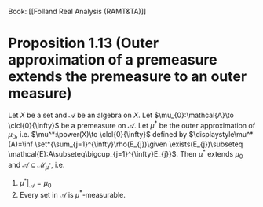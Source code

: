 Book: [[Folland Real Analysis (RAMT&TA)]]
# Proposition 1.13 (Outer approximation of a premeasure extends the premeasure to an outer measure)
Let $X$ be a set and $\mathcal{A}$ be an algebra on $X$.
Let $\mu_{0}:\mathcal{A}\to \clcl{0}{\infty}$ be a premeasure on $\mathcal{A}$.
Let $\mu^*$ be the outer approximation of $\mu_{0}$, i.e. $\mu^*:\power(X)\to \clcl{0}{\infty}$ defined by $\displaystyle\mu^*(A)=\inf \set*{\sum_{j=1}^{\infty}\rho(E_{j})\given \exists(E_{j})\subseteq \mathcal{E}:A\subseteq\bigcup_{j=1}^{\infty}E_{j}}$.
Then $\mu^*$ extends $\mu_{0}$ and $\mathcal{A}\subseteq \mathcal{M}_{\mu^*}$, i.e.
1. $\mu^*\vert_{\mathcal{A}}=\mu_{0}$
2. Every set in $\mathcal{A}$ is $\mu^*$-measurable.
